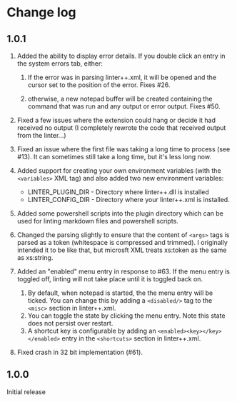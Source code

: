 # Change log

## 1.0.1

1. Added the ability to display error details. If you double click an entry in the system errors tab, either:

   1. If the error was in parsing linter++.xml, it will be opened and the cursor set to the position of the error. Fixes #26.

   1. otherwise, a new notepad buffer will be created containing the command that
   was run and any output or error output. Fixes #50.

1. Fixed a few issues where the extension could hang or decide it had received no output (I completely rewrote the code that received output from the linter...)

1. Fixed an issue where the first file was taking a long time to process (see #13). It can sometimes still take a long time, but it's less long now.

1. Added support for creating your own environment variables (with the `<variables>` XML tag) and also added two new environment variables:

   - LINTER_PLUGIN_DIR - Directory where linter++.dll is installed
   - LINTER_CONFIG_DIR - Directory where your linter++.xml is installed.

1. Added some powershell scripts into the plugin directory which can be used for linting markdown files and powershell scripts.

1. Changed the parsing slightly to ensure that the content of `<args>` tags is parsed as a token (whitespace is compressed and trimmed). I originally intended it to be like that, but microsft XML treats xs:token as the same as xs:string.

1. Added an "enabled" menu entry in response to #63. If the menu entry is toggled off, linting will not take place until it is toggled back on.

   1. By default, when notepad is started, the the menu entry will be ticked. You can change this by adding a `<disabled/>` tag to the `<misc>` section in linter++.xml.
   1. You can toggle the state by clicking the menu entry. Note this state does not persist over restart.
   1. A shortcut key is configurable by adding an `<enabled><key></key></enabled>` entry in the `<shortcuts>` section in linter++.xml.

1. Fixed crash in 32 bit implementation (#61).

## 1.0.0

Initial release
